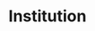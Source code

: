 ---
title: Institution
description: We publish open data
permalink: /fr/institution/_key_
layout: institution-key
---